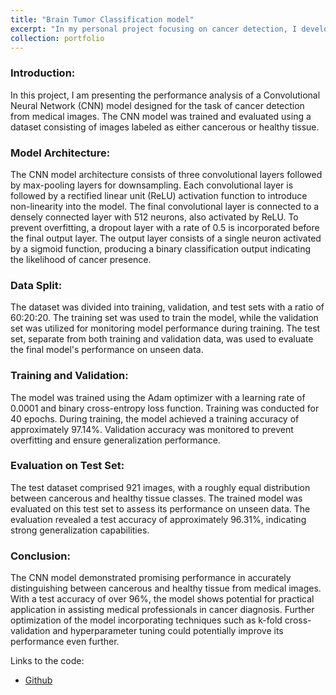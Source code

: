 ```yaml
---
title: "Brain Tumor Classification model"
excerpt: "In my personal project focusing on cancer detection, I developed a Convolutional Neural Network (CNN) model that demonstrates promising accuracy exceeding 96%. Next step will be refining the model's performance by integrating k-fold cross-validation and hyperparameter tuning techniques, aiming to enhance its efficacy in real-world scenarios.<br/><img src='/images/tumor_predictions.png'>"
collection: portfolio
---
```


### Introduction:
In this project, I am presenting the performance analysis of a Convolutional Neural Network (CNN) model designed for the task of cancer detection from medical images. The CNN model was trained and evaluated using a dataset consisting of images labeled as either cancerous or healthy tissue.

### Model Architecture:
The CNN model architecture consists of three convolutional layers followed by max-pooling layers for downsampling. Each convolutional layer is followed by a rectified linear unit (ReLU) activation function to introduce non-linearity into the model. The final convolutional layer is connected to a densely connected layer with 512 neurons, also activated by ReLU. To prevent overfitting, a dropout layer with a rate of 0.5 is incorporated before the final output layer. The output layer consists of a single neuron activated by a sigmoid function, producing a binary classification output indicating the likelihood of cancer presence.

### Data Split:
The dataset was divided into training, validation, and test sets with a ratio of 60:20:20. The training set was used to train the model, while the validation set was utilized for monitoring model performance during training. The test set, separate from both training and validation data, was used to evaluate the final model's performance on unseen data.

### Training and Validation:
The model was trained using the Adam optimizer with a learning rate of 0.0001 and binary cross-entropy loss function. Training was conducted for 40 epochs. During training, the model achieved a training accuracy of approximately 97.14%. Validation accuracy was monitored to prevent overfitting and ensure generalization performance.

### Evaluation on Test Set:
The test dataset comprised 921 images, with a roughly equal distribution between cancerous and healthy tissue classes. The trained model was evaluated on this test set to assess its performance on unseen data. The evaluation revealed a test accuracy of approximately 96.31%, indicating strong generalization capabilities.

### Conclusion:
The CNN model demonstrated promising performance in accurately distinguishing between cancerous and healthy tissue from medical images. With a test accuracy of over 96%, the model shows potential for practical application in assisting medical professionals in cancer diagnosis. Further optimization of the model incorporating techniques such as k-fold cross-validation and hyperparameter tuning could potentially improve its performance even further.

Links to the code: 
 - [Github](https://github.com/KaragkounisL/Machine-Learning/blob/main/brain_tumor.ipynb)
